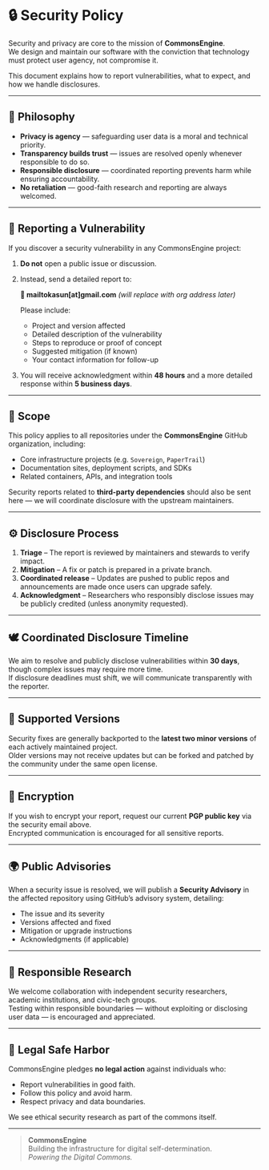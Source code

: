 # 🔒 Security Policy

Security and privacy are core to the mission of **CommonsEngine**.  
We design and maintain our software with the conviction that technology must protect user agency, not compromise it.

This document explains how to report vulnerabilities, what to expect, and how we handle disclosures.

---

## 🧭 Philosophy

- **Privacy is agency** — safeguarding user data is a moral and technical priority.  
- **Transparency builds trust** — issues are resolved openly whenever responsible to do so.  
- **Responsible disclosure** — coordinated reporting prevents harm while ensuring accountability.  
- **No retaliation** — good-faith research and reporting are always welcomed.

---

## 📨 Reporting a Vulnerability

If you discover a security vulnerability in any CommonsEngine project:

1. **Do not** open a public issue or discussion.  
2. Instead, send a detailed report to:

   **📧 mailtokasun[at]gmail.com** *(will replace with org address later)*

   Please include:
   - Project and version affected  
   - Detailed description of the vulnerability  
   - Steps to reproduce or proof of concept  
   - Suggested mitigation (if known)  
   - Your contact information for follow-up

3. You will receive acknowledgment within **48 hours** and a more detailed response within **5 business days**.

---

## 🧩 Scope

This policy applies to all repositories under the **CommonsEngine** GitHub organization, including:

- Core infrastructure projects (e.g. `Sovereign`, `PaperTrail`)  
- Documentation sites, deployment scripts, and SDKs  
- Related containers, APIs, and integration tools  

Security reports related to **third-party dependencies** should also be sent here — we will coordinate disclosure with the upstream maintainers.

---

## ⚙️ Disclosure Process

1. **Triage** – The report is reviewed by maintainers and stewards to verify impact.  
2. **Mitigation** – A fix or patch is prepared in a private branch.  
3. **Coordinated release** – Updates are pushed to public repos and announcements are made once users can upgrade safely.  
4. **Acknowledgment** – Researchers who responsibly disclose issues may be publicly credited (unless anonymity requested).

---

## 🕊️ Coordinated Disclosure Timeline

We aim to resolve and publicly disclose vulnerabilities within **30 days**, though complex issues may require more time.  
If disclosure deadlines must shift, we will communicate transparently with the reporter.

---

## 🧱 Supported Versions

Security fixes are generally backported to the **latest two minor versions** of each actively maintained project.  
Older versions may not receive updates but can be forked and patched by the community under the same open license.

---

## 🔐 Encryption

If you wish to encrypt your report, request our current **PGP public key** via the security email above.  
Encrypted communication is encouraged for all sensitive reports.

---

## 🌍 Public Advisories

When a security issue is resolved, we will publish a **Security Advisory** in the affected repository using GitHub’s advisory system, detailing:

- The issue and its severity  
- Versions affected and fixed  
- Mitigation or upgrade instructions  
- Acknowledgments (if applicable)

---

## 🤝 Responsible Research

We welcome collaboration with independent security researchers, academic institutions, and civic-tech groups.  
Testing within responsible boundaries — without exploiting or disclosing user data — is encouraged and appreciated.

---

## 🧾 Legal Safe Harbor

CommonsEngine pledges **no legal action** against individuals who:
- Report vulnerabilities in good faith.  
- Follow this policy and avoid harm.  
- Respect privacy and data boundaries.  

We see ethical security research as part of the commons itself.

---

> **CommonsEngine**  
> Building the infrastructure for digital self-determination.  
> *Powering the Digital Commons.*

